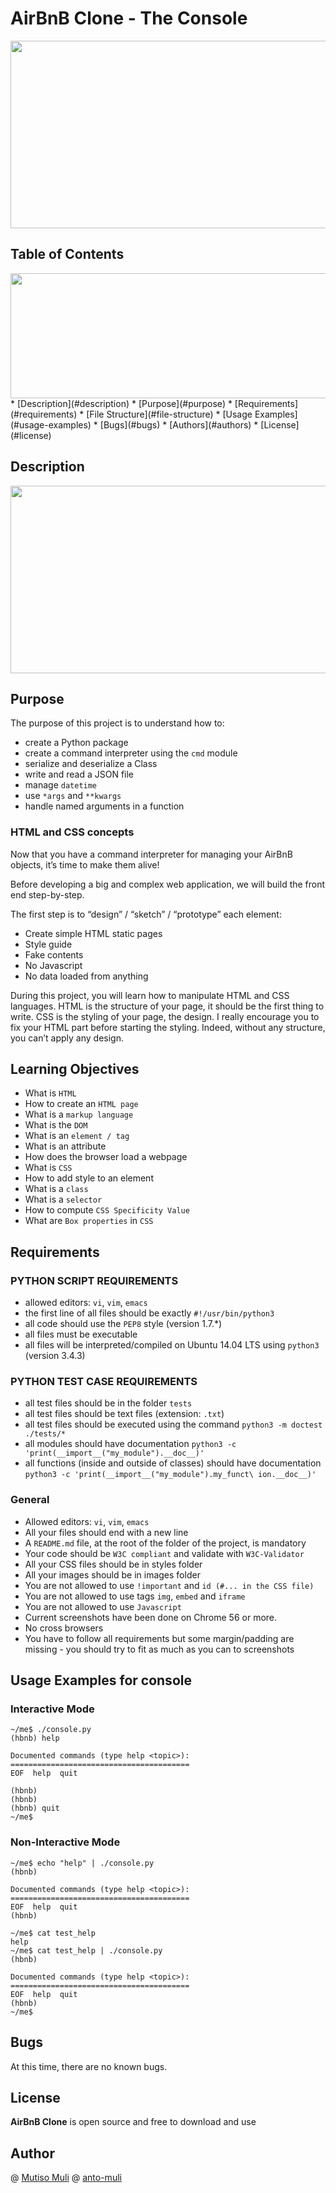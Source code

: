 # AirBnB Clone - The Console

<img src="https://s3.amazonaws.com/intranet-projects-files/holbertonschool-higher-level_programming+/263/HBTN-hbnb-Final.png" width="1500" height="300">

## Table of Contents
<img src="https://encrypted-tbn0.gstatic.com/images?q=tbn:ANd9GcTwbu7I0P3Z7QwpykqLZiAG8SH-fDv9Mo5KBg&usqp=CAU" width="1500" height="200">
* [Description](#description)
* [Purpose](#purpose)
* [Requirements](#requirements)
* [File Structure](#file-structure)
* [Usage Examples](#usage-examples)
* [Bugs](#bugs)
* [Authors](#authors)
* [License](#license)


## Description

<img src="https://camo.githubusercontent.com/97788fc5310cea2961d9d8dbfa9cb4b6aacd420eb1efb27372af451d7f04b7a7/68747470733a2f2f692e696d6775722e636f6d2f6f764d4e79455a2e706e67" width="1500" height="300">

## Purpose

The purpose of this project is to understand how to:
* create a Python package
* create a command interpreter using the `cmd` module
* serialize and deserialize a Class
* write and read a JSON file
* manage `datetime`
* use `*args` and `**kwargs`
* handle named arguments in a function

### HTML and CSS concepts

Now that you have a command interpreter for managing your AirBnB objects, it’s time to make them alive!

Before developing a big and complex web application, we will build the front end step-by-step.

The first step is to “design” / “sketch” / “prototype” each element:

- Create simple HTML static pages
- Style guide
- Fake contents
- No Javascript
- No data loaded from anything

During this project, you will learn how to manipulate HTML and CSS languages. HTML is the structure of your page, it should be the first thing to write. CSS is the styling of your page, the design. I really encourage you to fix your HTML part before starting the styling. Indeed, without any structure, you can’t apply any design.

## Learning Objectives

- What is `HTML`
- How to create an `HTML page`
- What is a `markup language`
- What is the `DOM`
- What is an `element / tag`
- What is an attribute
- How does the browser load a webpage
- What is `CSS`
- How to add style to an element
- What is a `class`
- What is a `selector`
- How to compute `CSS Specificity Value`
- What are `Box properties` in `CSS`

## Requirements

### PYTHON SCRIPT REQUIREMENTS
   * allowed editors: `vi`, `vim`, `emacs`
   * the first line of all files should be exactly `#!/usr/bin/python3`
   * all code should use the `PEP8` style (version 1.7.*)
   * all files must be executable
   * all files will be interpreted/compiled on Ubuntu 14.04 LTS using `python3` (version 3.4.3)

### PYTHON TEST CASE REQUIREMENTS
   * all test files should be in the folder `tests`
   * all test files should be text files (extension: `.txt`)
   * all test files should be executed using the command `python3 -m doctest ./tests/*`
   * all modules should have documentation `python3 -c 'print(__import__("my_module").__doc__)'`
   * all functions (inside and outside of classes) should have documentation `python3 -c 'print(__import__("my_module").my_funct\
ion.__doc__)'`

### General

- Allowed editors: `vi`, `vim`, `emacs`
- All your files should end with a new line
- A `README.md` file, at the root of the folder of the project, is mandatory
- Your code should be `W3C compliant` and validate with `W3C-Validator`
- All your CSS files should be in styles folder
- All your images should be in images folder
- You are not allowed to use `!important` and `id (#... in the CSS file)`
- You are not allowed to use tags `img`, `embed` and `iframe`
- You are not allowed to use `Javascript`
- Current screenshots have been done on Chrome 56 or more.
- No cross browsers
- You have to follow all requirements but some margin/padding are missing - you should try to fit as much as you can to screenshots


## Usage Examples for console

### Interactive Mode

```python3
~/me$ ./console.py
(hbnb) help

Documented commands (type help <topic>):
========================================
EOF  help  quit

(hbnb)
(hbnb)
(hbnb) quit
~/me$
```

### Non-Interactive Mode

```python3
~/me$ echo "help" | ./console.py
(hbnb)

Documented commands (type help <topic>):
========================================
EOF  help  quit
(hbnb)

~/me$ cat test_help
help
~/me$ cat test_help | ./console.py
(hbnb)

Documented commands (type help <topic>):
========================================
EOF  help  quit
(hbnb)
~/me$
```

## Bugs

At this time, there are no known bugs.

## License

**AirBnB Clone** is open source and free to download and use

## Author
@ [Mutiso Muli](https://github.com/MutisoMuli)
@ [anto-muli](https://github.com/anto-muli)
